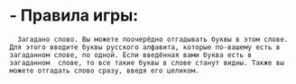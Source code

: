 # - Правила игры:
      Загадано слово. Вы можете поочерёдно отгадывать буквы в этом слове. Для этого вводите буквы русского алфавита, которые по-вашему есть в загаданном слове, по одной. Если введённая вами буква есть в загаданном  слове, то все такие буквы в слове станут видны. Также вы можете отгадать слово сразу, введя его целиком.
